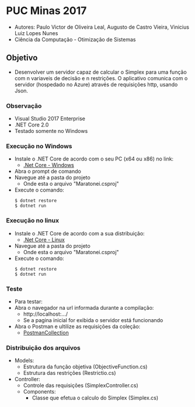 # PUC Minas 2017
- Autores: Paulo Victor de Oliveira Leal, Augusto de Castro Vieira, Vinicius Luiz Lopes Nunes
- Ciência da Computação - Otimização de Sistemas

## Objetivo
- Desenvolver um servidor capaz de calcular o Simplex para uma função com n variaveis de decisão e n restrições. O aplicativo comunica com o servidor (hospedado no Azure) através de requisições http, usando Json.

### Observação
- Visual Studio 2017 Enterprise
- .NET Core 2.0
- Testado somente no Windows

### Execução no Windows
- Instale o .NET Core de acordo com o seu PC (x64 ou x86) no link:
    - [.Net Core - Windows]
- Abra o prompt de comando 
- Navegue até a pasta do projeto
	- Onde esta o arquivo "Maratonei.csproj"
- Execute o comando: 
    ```
    $ dotnet restore
    $ dotnet run
    ```

### Execução no linux
- Instale o .NET Core de acordo com a sua distribuição:
    - [.Net Core - Linux]
- Navegue até a pasta do projeto
	- Onde esta o arquivo "Maratonei.csproj"
- Execute o comando: 
    ```
    $ dotnet restore
    $ dotnet run
    ```

### Teste
- Para testar:
- Abra o navegador na url informada durante a compilação: 
    - http://localhost:.../
    - Se a pagina inicial for exibida o servidor está funcionando
- Abra o Postman e ultilize as requisições da coleção:
    - [PostmanCollection]  

### Distribuição dos arquivos

- Models:
    -  Estrutura da função objetiva (ObjectiveFunction.cs)
    -  Estrutura das restrições (Restrictio.cs)
-  Controller:
    -  Controle das requisições (SimplexController.cs)
    -  Components:
        -  Classe que efetua o calculo do Simplex (Simplex.cs)

[PostmanCollection]: <https://www.getpostman.com/collections/48c7b85bb5c71c73a113>
[.Net Core - Windows]: <https://www.microsoft.com/net/download/core>
[.Net Core - Linux]: <https://www.microsoft.com/net/download/linux>